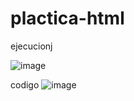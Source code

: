 # plactica-html

ejecucionj

![image](https://github.com/user-attachments/assets/a744d0f3-02c1-4cee-9a9c-656f057d323e)

codigo
![image](https://github.com/user-attachments/assets/df48e962-675a-4b1e-93f9-3f435ccb3281)


